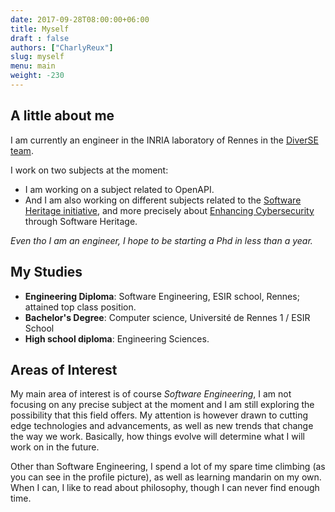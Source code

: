 ```yaml
---
date: 2017-09-28T08:00:00+06:00
title: Myself
draft : false
authors: ["CharlyReux"]
slug: myself
menu: main
weight: -230
---
```

## A little about me

I am currently an engineer in the INRIA laboratory of Rennes in the [DiverSE team](https://www.diverse-team.fr/).

I work on two subjects at the moment:
- I am working on a subject related to OpenAPI. 
- And I am also working on different subjects related to the [Software Heritage initiative](https://www.softwareheritage.org/), and more precisely about [Enhancing Cybersecurity](https://www.softwareheritage.org/2023/04/07/enhancing-cybersecurity-through-swh/) through Software Heritage.


*Even tho I am an engineer, I hope to be starting a Phd in less than a year.*

## My Studies

- **Engineering Diploma**: Software Engineering, ESIR school, Rennes; attained top class position.
- **Bachelor's Degree**: Computer science, Université de Rennes 1 / ESIR School
- **High school diploma**: Engineering Sciences.

## Areas of Interest

My main area of interest is of course *Software Engineering*, I am not focusing on any precise subject at the moment and I am still exploring the possibility that this field offers.
My attention is however drawn to cutting edge technologies and advancements, as well as new trends that change the way we work. Basically, how things evolve will determine what I will work on in the future.

Other than Software Engineering, I spend a lot of my spare time climbing (as you can see in the profile picture), as well as learning mandarin on my own. When I can, I like to read about philosophy, though I can never find enough time.

